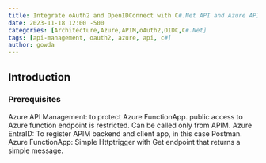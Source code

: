 ```yaml
---
title: Integrate oAuth2 and OpenIDConnect with C#.Net API and Azure APIM
date: 2023-11-18 12:00 -500
categories: [Architecture,Azure,APIM,oAuth2,OIDC,C#.Net]
tags: [api-management, oauth2, azure, api, c#]
author: gowda
---
```


## Introduction



### Prerequisites

Azure API Management: to protect Azure FunctionApp. public access to Azure function endpoint is restricted. Can be called only from APIM.
Azure EntraID: To register APIM backend and client app, in this case Postman.
Azure FunctionApp: Simple Httptrigger with Get endpoint that returns a simple message.

